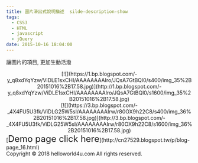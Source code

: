 ```yaml
---
title: 圖片滑出式說明描述  silde-description-show
tags:
  - CSS3
  - HTML
  - javascript
  - jQuery
date: 2015-10-16 18:04:00
---
```


讓圖片的項目, 更加生動活潑

<div class="separator" style="clear: both; text-align: center;">[![](https://1.bp.blogspot.com/-y_q8xdYqYzw/ViDLE1sxCHI/AAAAAAAAIro/JQsA7GtBQl0/s400/img_35%2B20151016%2B17.58.jpg)](http://1.bp.blogspot.com/-y_q8xdYqYzw/ViDLE1sxCHI/AAAAAAAAIro/JQsA7GtBQl0/s1600/img_35%2B20151016%2B17.58.jpg)</div><div class="separator" style="clear: both; text-align: center;">
</div><div class="separator" style="clear: both; text-align: center;">[![](https://3.bp.blogspot.com/-_4X4FU5U3fk/ViDLG25W5sI/AAAAAAAAIrw/r80OX9h22C8/s400/img_36%2B20151016%2B17.58.jpg)](http://3.bp.blogspot.com/-_4X4FU5U3fk/ViDLG25W5sI/AAAAAAAAIrw/r80OX9h22C8/s1600/img_36%2B20151016%2B17.58.jpg)</div>
<div class="separator" style="clear: both; text-align: center;">
</div>[<span style="font-size: x-large;">Demo page click here</span>](http://cn27529.blogspot.tw/p/blog-page_16.html)

<div class="blogger-post-footer">Copyright © 2018 helloworld4u.com All rights reserved.</div>